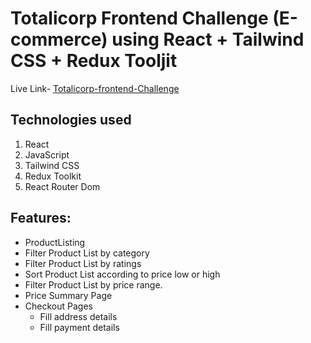# Totalicorp Frontend Challenge (E-commerce) using React + Tailwind CSS + Redux Tooljit

Live Link- [Totalicorp-frontend-Challenge]([https://socioflasher.netlify.app/login](https://totalitycorp-frontend-challenge-1.netlify.app/))

## Technologies used
1. React
2. JavaScript
3. Tailwind CSS
4. Redux Toolkit
5. React Router Dom

## Features:
- ProductListing
- Filter Product List by category
- Filter Product List by ratings
- Sort Product List according to price low or high
- Filter Product List by price range.
- Price Summary Page
- Checkout Pages
  - Fill address details
  - Fill payment details 
